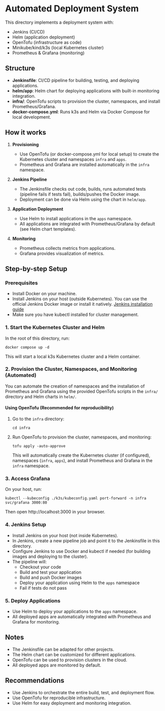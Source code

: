 # Automated Deployment System

This directory implements a deployment system with:
- Jenkins (CI/CD)
- Helm (application deployment)
- OpenTofu (infrastructure as code)
- Minikube/kind/k3s (local Kubernetes cluster)
- Prometheus & Grafana (monitoring)

## Structure
- **Jenkinsfile**: CI/CD pipeline for building, testing, and deploying applications.
- **helm/app**: Helm chart for deploying applications with built-in monitoring integration.
- **infra/**: OpenTofu scripts to provision the cluster, namespaces, and install Prometheus/Grafana.
- **docker-compose.yml**: Runs k3s and Helm via Docker Compose for local development.

## How it works
1. **Provisioning**
   - Use OpenTofu (or docker-compose.yml for local setup) to create the Kubernetes cluster and namespaces `infra` and `apps`.
   - Prometheus and Grafana are installed automatically in the `infra` namespace.

2. **Jenkins Pipeline**
   - The Jenkinsfile checks out code, builds, runs automated tests (pipeline fails if tests fail), builds/pushes the Docker image.
   - Deployment can be done via Helm using the chart in `helm/app`.

3. **Application Deployment**
   - Use Helm to install applications in the `apps` namespace.
   - All applications are integrated with Prometheus/Grafana by default (see Helm chart templates).

4. **Monitoring**
   - Prometheus collects metrics from applications.
   - Grafana provides visualization of metrics.

## Step-by-step Setup

### Prerequisites
- Install Docker on your machine.
- Install Jenkins on your host (outside Kubernetes). You can use the official Jenkins Docker image or install it natively. [Jenkins installation guide](https://www.jenkins.io/doc/book/installing/)
- Make sure you have kubectl installed for cluster management.

### 1. Start the Kubernetes Cluster and Helm
In the root of this directory, run:
``` shell
docker compose up -d
```
This will start a local k3s Kubernetes cluster and a Helm container.

### 2. Provision the Cluster, Namespaces, and Monitoring (Automated)
You can automate the creation of namespaces and the installation of Prometheus and Grafana using the provided OpenTofu scripts in the `infra/` directory and Helm charts in `helm/`.

#### Using OpenTofu (Recommended for reproducibility)
1. Go to the `infra` directory:
   ``` shell
   cd infra
   ```
2. Run OpenTofu to provision the cluster, namespaces, and monitoring:
   ``` shell
   tofu apply -auto-approve
   ```
   This will automatically create the Kubernetes cluster (if configured), namespaces (`infra`, `apps`), and install Prometheus and Grafana in the `infra` namespace.

### 3. Access Grafana
On your host, run:
``` shell
kubectl --kubeconfig ./k3s/kubeconfig.yaml port-forward -n infra svc/grafana 3000:80
```
Then open http://localhost:3000 in your browser.

### 4. Jenkins Setup
- Install Jenkins on your host (not inside Kubernetes).
- In Jenkins, create a new pipeline job and point it to the Jenkinsfile in this directory.
- Configure Jenkins to use Docker and kubectl if needed (for building images and deploying to the cluster).
- The pipeline will:
  - Checkout your code
  - Build and test your application
  - Build and push Docker images
  - Deploy your application using Helm to the `apps` namespace
  - Fail if tests do not pass

### 5. Deploy Applications
- Use Helm to deploy your applications to the `apps` namespace.
- All deployed apps are automatically integrated with Prometheus and Grafana for monitoring.

## Notes
- The Jenkinsfile can be adapted for other projects.
- The Helm chart can be customized for different applications.
- OpenTofu can be used to provision clusters in the cloud.
- All deployed apps are monitored by default.

## Recommendations
- Use Jenkins to orchestrate the entire build, test, and deployment flow.
- Use OpenTofu for reproducible infrastructure.
- Use Helm for easy deployment and monitoring integration.
